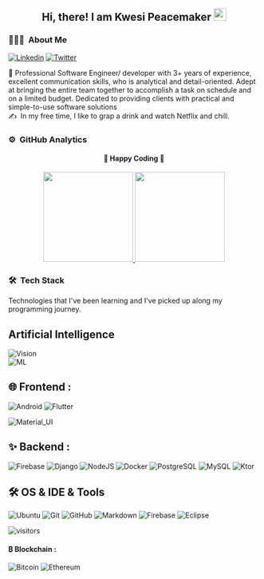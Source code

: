 <div align="center">
  <h2> 
    Hi, there! I am Kwesi Peacemaker <img src="https://github.com/otoo-peacemaker/otoo-peacemaker/blob/main/gifs/hi.gif" width="25px">
  </h2>
</div>

### 👨🏻‍💻 &nbsp;About Me

[![Linkedin](https://img.shields.io/badge/-LinkedIn-blue?style=flat&logo=Linkedin&logoColor=white&link=https://www.linkedin.com/in/jaybkim/)](https://www.linkedin.com/in/otoo-peacemaker-9a468512b/)
[![Twitter](https://img.shields.io/badge/-Twitter-blue?style=flat&logo=Twitter&logoColor=white&link=https://twitter.com/kogisin_jayb/)](https://twitter.com/otoo-peacemaker/)

🔭 Professional Software Engineer/ developer with 3+ years of experience, excellent communication skills, who is analytical and detail-oriented. Adept at bringing the entire team together to accomplish a task on schedule and on a limited budget. Dedicated to providing clients with practical and simple-to-use software solutions
\
✍️ &nbsp;In my free time, I like to grap a drink and watch Netflix and chill.

### ⚙️ &nbsp;GitHub Analytics

<div align="center">
  <h4> 
    🏃 Happy Coding 🏃 
  </h4>
</div>
<p align="center">
  <a href="https://github.com/otoo-peacemaker">
    <img height="180em" src="https://github-readme-stats-eight-theta.vercel.app/api?username=otoo-peacemaker&show_icons=true&theme=algolia&include_all_commits=true&count_private=true"/>
    <img height="180em" src="https://github-readme-stats-eight-theta.vercel.app/api/top-langs/?username=otoo-peacemaker&layout=compact&langs_count=8&theme=algolia"/>
  </a>
</p>

### 🛠 &nbsp;Tech Stack

Technologies that I've been learning and I've picked up along my programming journey.
## Artificial Intelligence

![Vision](https://img.shields.io/badge/Computer%20Vision-CNN%2C%20OpenCV-blue) <br />
![ML](https://img.shields.io/badge/Machine__Learning-Data%20Science-brightgreen)


## 🌐 Frontend : <br />

![Android](https://img.shields.io/badge/-Android-05122A?style=flat&logo=Android)
![Flutter](https://img.shields.io/badge/-Flutter-05122A?style=flat&logo=Flutter)
<!-- ![React Native](https://img.shields.io/badge/-React-black?style=flat-square&logo=React&logoColor=white) -->
<!-- ![CSS3](https://img.shields.io/badge/-CSS3-black?style=flat-square&logo=css3)
![SCSS](https://img.shields.io/badge/-SCSS-black?style=flat-square&logo=SASS) -->
![Material_UI](https://img.shields.io/badge/-Material_UI-black?style=flat-square&logo=material-ui)
<!-- ![Bootstrap](https://img.shields.io/badge/-Bootstrap-black?style=flat-square&logo=bootstrap) -->



## ✨ Backend : <br />

![Firebase](https://img.shields.io/badge/-Firebase-05122A?style=flat&logo=Firebase&logoColor=FFA518)
![Django](https://img.shields.io/badge/-Django-05122A?style=flat&logo=Django&logoColor=FFA518)
![NodeJS](http://img.shields.io/badge/-NodeJS-05122A?style=flat-square&logo=data:image/png;base64,iVBORw0KGgoAAAANSUhEUgAAAA4AAAAOCAMAAAAolt3jAAAAgVBMVEUzmTMzkTM0mDQslSwtlS00mzQAAAA7nTsymDIzmDMwmDAymTIzmDMzmTMzmDMzmDMzlzM0mTQzmTMzmTMzmTMzmTMzmTM0mjQ1nDUxlzEymDIzmTMzmTMzmTMzmTMzmTMwlzAzmTMzmTMzmTMzmTMzmTMzmTM0mTQzmTMzmTP///8ybrFJAAAAKXRSTlMAAAAAAAAAAAAAAA9RxlIRBjSR6/7vmzkIAyd21Nt8JwMauPwrKvlQxcV6L9IAAABUSURBVAjXY2RgZGTkYGQEUl8ZwUx2EAUSZfz0jVESSPEygMAXkIgiIyMbAwT8+v+fUeU/jAfkMzKqMjLDuX//k8ZFMwrNIjRnoDkS7AUZxqcQLwAA4+0cex8ENfMAAAAASUVORK5CYII=)
![Docker](https://img.shields.io/badge/-Docker-05122A?style=flat-square&logo=docker&logoColor=2496ed)
![PostgreSQL](https://img.shields.io/badge/-PostgreSQL-05122A?style=flat-square&logo=postgresql&logoColor=0273B7)
![MySQL](http://img.shields.io/badge/-MySQL-05122A?style=flat-square&logo=mysql&logoColor=4479A1)
![Ktor](https://img.shields.io/badge/K-Ktor-green)



## 🛠 OS & IDE & Tools <br />

![Ubuntu](https://img.shields.io/badge/-Ubuntu-black?style=flat-square&logo=ubuntu)
![Git](https://img.shields.io/badge/-Git-05122A?style=flat&logo=git)
![GitHub](https://img.shields.io/badge/-GitHub-05122A?style=flat&logo=github)
![Markdown](https://img.shields.io/badge/-Markdown-05122A?style=flat&logo=markdown)
![Firebase](https://img.shields.io/badge/-Firebase-05122A?style=flat-square&logo=Firebase)
![Eclipse](https://img.shields.io/badge/-Eclipse-05122A?style=flat&logo=eclipse-ide&logoColor=2C2255)

![visitors](https://visitor-badge.glitch.me/badge?page_id=Kwesi-Welbred/Kwesi-Welbred)


#### ₿ Blockchain : <br />

![Bitcoin](https://img.shields.io/badge/-Bitcoin-05122A?style=flat&logo=Bitcoin&logoColor=FFA518)
![Ethereum](https://img.shields.io/badge/-Ethereum-05122A?style=flat&logo=Ethereum&logoColor=FFA518)
